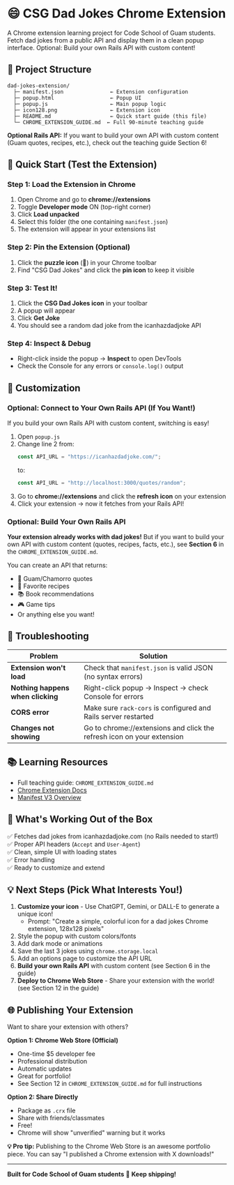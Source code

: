 # 😄 CSG Dad Jokes Chrome Extension

A Chrome extension learning project for Code School of Guam students. Fetch dad jokes from a public API and display them in a clean popup interface. Optional: Build your own Rails API with custom content!

## 📁 Project Structure

```
dad-jokes-extension/
  ├─ manifest.json               ← Extension configuration
  ├─ popup.html                  ← Popup UI
  ├─ popup.js                    ← Main popup logic
  ├─ icon128.png                 ← Extension icon
  ├─ README.md                   ← Quick start guide (this file)
  └─ CHROME_EXTENSION_GUIDE.md  ← Full 90-minute teaching guide
```

**Optional Rails API:** If you want to build your own API with custom content (Guam quotes, recipes, etc.), check out the teaching guide Section 6!

## 🚀 Quick Start (Test the Extension)

### Step 1: Load the Extension in Chrome

1. Open Chrome and go to **chrome://extensions**
2. Toggle **Developer mode** ON (top-right corner)
3. Click **Load unpacked**
4. Select this folder (the one containing `manifest.json`)
5. The extension will appear in your extensions list

### Step 2: Pin the Extension (Optional)

1. Click the **puzzle icon** (🧩) in your Chrome toolbar
2. Find "CSG Dad Jokes" and click the **pin icon** to keep it visible

### Step 3: Test It!

1. Click the **CSG Dad Jokes icon** in your toolbar
2. A popup will appear
3. Click **Get Joke**
4. You should see a random dad joke from the icanhazdadjoke API

### Step 4: Inspect & Debug

- Right-click inside the popup → **Inspect** to open DevTools
- Check the Console for any errors or `console.log()` output

## 🔧 Customization

### Optional: Connect to Your Own Rails API (If You Want!)

If you build your own Rails API with custom content, switching is easy!

1. Open `popup.js`
2. Change line 2 from:
   ```javascript
   const API_URL = "https://icanhazdadjoke.com/";
   ```
   to:
   ```javascript
   const API_URL = "http://localhost:3000/quotes/random";
   ```
3. Go to **chrome://extensions** and click the **refresh icon** on your extension
4. Click your extension → now it fetches from your Rails API!

### Optional: Build Your Own Rails API

**Your extension already works with dad jokes!** But if you want to build your own API with custom content (quotes, recipes, facts, etc.), see **Section 6** in the `CHROME_EXTENSION_GUIDE.md`.

You can create an API that returns:
- 🌴 Guam/Chamorro quotes
- 🍝 Favorite recipes
- 📚 Book recommendations
- 🎮 Game tips
- Or anything else you want!

## 🐛 Troubleshooting

| Problem | Solution |
|---------|----------|
| **Extension won't load** | Check that `manifest.json` is valid JSON (no syntax errors) |
| **Nothing happens when clicking** | Right-click popup → Inspect → check Console for errors |
| **CORS error** | Make sure `rack-cors` is configured and Rails server restarted |
| **Changes not showing** | Go to chrome://extensions and click the refresh icon on your extension |

## 📚 Learning Resources

- Full teaching guide: `CHROME_EXTENSION_GUIDE.md`
- [Chrome Extension Docs](https://developer.chrome.com/docs/extensions/mv3/)
- [Manifest V3 Overview](https://developer.chrome.com/docs/extensions/mv3/intro/)

## 🎯 What's Working Out of the Box

✅ Fetches dad jokes from icanhazdadjoke.com (no Rails needed to start!)  
✅ Proper API headers (`Accept` and `User-Agent`)  
✅ Clean, simple UI with loading states  
✅ Error handling  
✅ Ready to customize and extend  

## 💡 Next Steps (Pick What Interests You!)

1. **Customize your icon** - Use ChatGPT, Gemini, or DALL-E to generate a unique icon!
   - Prompt: "Create a simple, colorful icon for a dad jokes Chrome extension, 128x128 pixels"
2. Style the popup with custom colors/fonts
3. Add dark mode or animations
4. Save the last 3 jokes using `chrome.storage.local`
5. Add an options page to customize the API URL
6. **Build your own Rails API** with custom content (see Section 6 in the guide)
7. **Deploy to Chrome Web Store** - Share your extension with the world! (see Section 12 in the guide)

## 🌐 Publishing Your Extension

Want to share your extension with others?

**Option 1: Chrome Web Store (Official)**
- One-time $5 developer fee
- Professional distribution
- Automatic updates
- Great for portfolio!
- See Section 12 in `CHROME_EXTENSION_GUIDE.md` for full instructions

**Option 2: Share Directly**
- Package as `.crx` file
- Share with friends/classmates
- Free!
- Chrome will show "unverified" warning but it works

**💡 Pro tip:** Publishing to the Chrome Web Store is an awesome portfolio piece. You can say "I published a Chrome extension with X downloads!"

---

**Built for Code School of Guam students** 🌴 **Keep shipping!**

